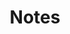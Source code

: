 ---
linktitle: 
title: Notes
layout: docs
weight: 600

# View.
#   1 = List
#   2 = Compact
#   3 = Card
# view: 2
draft: false

# Optional header image (relative to `assets/media/` folder).
header:
  caption: ""
  image: ""
---